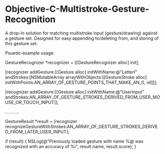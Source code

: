 Objective-C-Multistroke-Gesture-Recognition
===========================================
A drop-in solution for matching multistroke input (gesture/drawing) against a gesture set. Designed for easy appending to/deleting from, and storing of this gesture set.


Psuedo-example usage:

GestureRecognizer *recognizer = [[GestureRecognizer alloc] init];
    
[recognizer addGesture:[[Gesture alloc] initWithName:@"LetterI" andStrokes:[NSMutableArray arrayWithObjects:[[GestureStroke alloc] initWithPoints:AN_ARRAY_OF_GESTURE_POINTS_THAT_MAKE_AN_I], nil]]];
    
[recognizer addGesture:[[Gesture alloc] initWithName:@"UserInput" andStrokes:AN_ARRAY_OF_GESTURE_STROKES_DERIVED_FROM_USER_MOUSE_OR_TOUCH_INPUT]];
    
...
...
...
    
GestureResult *result = [recognizer recognizeGestureWithStrokes:AN_ARRAY_OF_GESTURE_STROKES_DERIVED_FROM_LATER_USER_INPUT];
    
if (result) {
    NSLog(@"Previously loaded gesture with name %@ was recognized with an accuracy of %i", result.name, result.score);
}
